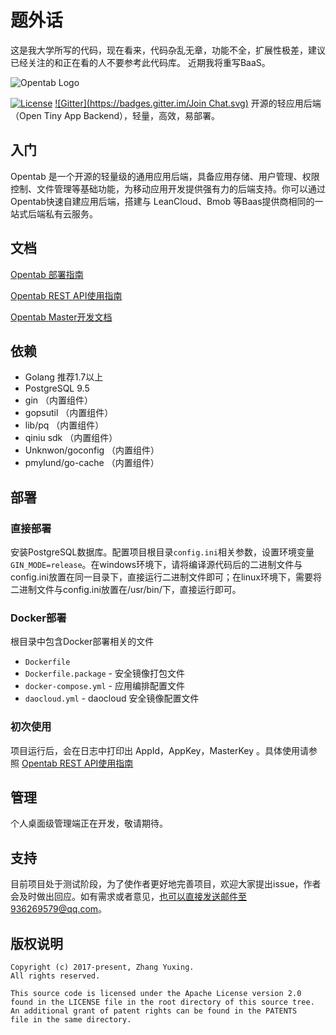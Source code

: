 # 题外话
这是我大学所写的代码，现在看来，代码杂乱无章，功能不全，扩展性极差，建议已经关注的和正在看的人不要参考此代码库。
近期我将重写BaaS。











![Opentab Logo](.github/opentab-logo.png)

[![License](https://img.shields.io/badge/License-Apache%202.0-blue.svg)](https://opensource.org/licenses/Apache-2.0)
[![Gitter](https://badges.gitter.im/Join Chat.svg)](https://gitter.im/opentab-server/Lobby?utm_source=share-link&utm_medium=link&utm_campaign=share-link)
开源的轻应用后端（Open Tiny App Backend），轻量，高效，易部署。

## 入门
Opentab 是一个开源的轻量级的通用应用后端，具备应用存储、用户管理、权限控制、文件管理等基础功能，为移动应用开发提供强有力的后端支持。你可以通过Opentab快速自建应用后端，搭建与 LeanCloud、Bmob 等Baas提供商相同的一站式后端私有云服务。

## 文档
[Opentab 部署指南](https://leanote.com/blog/post/58aedb41ab6441490b001595)

[Opentab REST API使用指南](http://leanote.com/blog/post/58a86b5aab644109c3000377)

[Opentab Master开发文档](http://leanote.com/blog/post/58a697676761373561000000)

## 依赖
 - Golang 推荐1.7以上
 - PostgreSQL 9.5
 - gin （内置组件）
 - gopsutil （内置组件）
 - lib/pq （内置组件）
 - qiniu sdk （内置组件）
 - Unknwon/goconfig （内置组件）
 - pmylund/go-cache （内置组件）

## 部署
### 直接部署
安装PostgreSQL数据库。配置项目根目录`config.ini`相关参数，设置环境变量`GIN_MODE=release`。在windows环境下，请将编译源代码后的二进制文件与config.ini放置在同一目录下，直接运行二进制文件即可；在linux环境下，需要将二进制文件与config.ini放置在/usr/bin/下，直接运行即可。
### Docker部署
根目录中包含Docker部署相关的文件

 - `Dockerfile`
 - `Dockerfile.package` - 安全镜像打包文件
 - `docker-compose.yml` - 应用编排配置文件
 - `daocloud.yml` - daocloud 安全镜像配置文件

### 初次使用
项目运行后，会在日志中打印出 AppId，AppKey，MasterKey 。具体使用请参照 [Opentab REST API使用指南](http://leanote.com/blog/post/58a86b5aab644109c3000377)

## 管理
个人桌面级管理端正在开发，敬请期待。

## 支持
目前项目处于测试阶段，为了使作者更好地完善项目，欢迎大家提出issue，作者会及时做出回应。如有需求或者意见，也可以直接发送邮件至936269579@qq.com。

## 版权说明
```
Copyright (c) 2017-present, Zhang Yuxing.
All rights reserved.

This source code is licensed under the Apache License version 2.0
found in the LICENSE file in the root directory of this source tree.
An additional grant of patent rights can be found in the PATENTS
file in the same directory.
```
